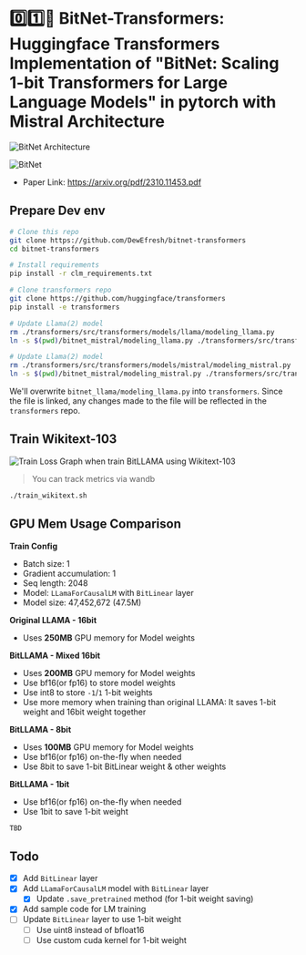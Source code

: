 # 0️⃣1️⃣🤗 BitNet-Transformers: Huggingface Transformers Implementation of "BitNet: Scaling 1-bit Transformers for Large Language Models" in pytorch with Mistral Architecture

![BitNet Architecture](./static/bitnet-arch.png)

![BitNet](./static/bitnet.png)

- Paper Link: https://arxiv.org/pdf/2310.11453.pdf

## Prepare Dev env

```bash
# Clone this repo
git clone https://github.com/DewEfresh/bitnet-transformers
cd bitnet-transformers

# Install requirements
pip install -r clm_requirements.txt

# Clone transformers repo
git clone https://github.com/huggingface/transformers
pip install -e transformers

# Update Llama(2) model
rm ./transformers/src/transformers/models/llama/modeling_llama.py
ln -s $(pwd)/bitnet_mistral/modeling_llama.py ./transformers/src/transformers/models/llama/modeling_llama.py

# Update Llama(2) model
rm ./transformers/src/transformers/models/mistral/modeling_mistral.py
ln -s $(pwd)/bitnet_mistral/modeling_mistral.py ./transformers/src/transformers/models/mistral/modeling_mistral.py

```

We'll overwrite `bitnet_llama/modeling_llama.py` into `transformers`. Since the file is linked, any changes made to the file will be reflected in the `transformers` repo.

## Train Wikitext-103

![Train Loss Graph when train BitLLAMA using Wikitext-103](./static/W&B_Chart_2023.10.20_wikitext.png)

> You can track metrics via wandb

```bash
./train_wikitext.sh
```

## GPU Mem Usage Comparison

**Train Config**

- Batch size: 1
- Gradient accumulation: 1
- Seq length: 2048
- Model: `LLamaForCausalLM` with `BitLinear` layer
- Model size: 47,452,672 (47.5M)

**Original LLAMA - 16bit**

- Uses **250MB** GPU memory for Model weights

**BitLLAMA - Mixed 16bit**

- Uses **200MB** GPU memory for Model weights
- Use bf16(or fp16) to store model weights
- Use int8 to store `-1`/`1` 1-bit weights
- Use more memory when training than original LLAMA: It saves 1-bit weight and 16bit weight together

**BitLLAMA - 8bit**

- Uses **100MB** GPU memory for Model weights
- Use bf16(or fp16) on-the-fly when needed
- Use 8bit to save 1-bit BitLinear weight & other weights

**BitLLAMA - 1bit**

- Use bf16(or fp16) on-the-fly when needed
- Use 1bit to save 1-bit weight

```bash
TBD
```

## Todo

- [x] Add `BitLinear` layer
- [x] Add `LLamaForCausalLM` model with `BitLinear` layer
    - [x] Update `.save_pretrained` method (for 1-bit weight saving)
- [x] Add sample code for LM training
- [ ] Update `BitLinear` layer to use 1-bit weight
    - [ ] Use uint8 instead of bfloat16
    - [ ] Use custom cuda kernel for 1-bit weight
